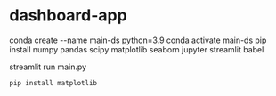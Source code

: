 # dashboard-app

conda create --name main-ds python=3.9
conda activate main-ds
pip install numpy pandas scipy matplotlib seaborn jupyter streamlit babel

streamlit run main.py

```
pip install matplotlib
```
